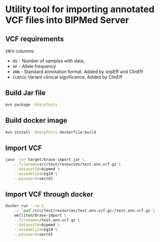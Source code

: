 # Utility tool for importing annotated VCF files into BIPMed Server

## VCF requirements

`INFO` columns:

- `NS` - Number of samples with data,
- `AF` - Allele frequency
- `ANN` - Standard annotation format. Added by snpEff and ClinEff
- `CLNSIG` Variant clinical significance. Added by ClinEff

## Build Jar file

```bash
mvn package -DskipTests
```

## Build docker image
   
```bash
mvn install -DskipTests dockerfile:build
```

## Import VCF

```bash
java -jar target/brave-import.jar \
    --filename=src/test/resources/test.ann.vcf.gz \
    --datasetId=bipmed \
    --assemblyId=hg19 \
    --password=secret
```

## Import VCF through docker

```bash
docker run --rm \
    -v `pwd`/src/test/resources/test.ann.vcf.gz:/test.ann.vcf.gz \
    welliton/brave-import \
    --filename=/test.ann.vcf.gz \
    --datasetId=bipmed \
    --assemblyId=hg19 \
    --password=secret
```